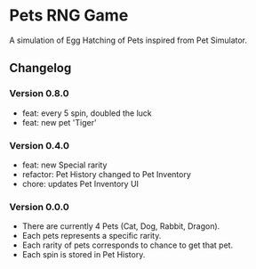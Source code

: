 # Pets RNG Game

A simulation of Egg Hatching of Pets inspired from Pet Simulator.

## Changelog

### Version 0.8.0

- feat: every 5 spin, doubled the luck
- feat: new pet 'Tiger'

### Version 0.4.0

- feat: new Special rarity
- refactor: Pet History changed to Pet Inventory
- chore: updates Pet Inventory UI

### Version 0.0.0

- There are currently 4 Pets (Cat, Dog, Rabbit, Dragon).
- Each pets represents a specific rarity.
- Each rarity of pets corresponds to chance to get that pet.
- Each spin is stored in Pet History.
